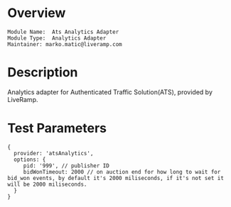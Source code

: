 # Overview

```
Module Name:  Ats Analytics Adapter
Module Type:  Analytics Adapter
Maintainer: marko.matic@liveramp.com
```

# Description

Analytics adapter for Authenticated Traffic Solution(ATS), provided by LiveRamp.

# Test Parameters

```
{
  provider: 'atsAnalytics',
  options: {
     pid: '999', // publisher ID
     bidWonTimeout: 2000 // on auction end for how long to wait for bid_won events, by default it's 2000 miliseconds, if it's not set it will be 2000 miliseconds.  
  }
}
```
